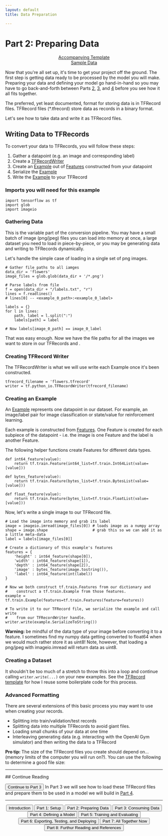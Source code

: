 ```yaml
---
layout: default
title: Data Preparation

---
```


# Part 2: Preparing Data

<div style="text-align: center">
	<a href='https://github.com/crosleythomas/tensorplates/blob/master/templates/prepare_tfrecord.ipynb' target="_blank">Accompanying Template</a><br>
	<a href=".zip">Sample Data</a>
</div>

Now that you're all set up, it's time to get your project off the ground.  The first step is getting data ready to be processed by the model you will make.  Preparing your data and defining your model go hand-in-hand so you may have to go back-and-forth between Parts [2](dataprep), [3](dataload), and [4](model) before you see how it all fits together.

The preferred, yet least documented, format for storing data is in TFRecord files.  TFRecord files (\*.tfrecord) store data as records in a binary format.

Let's see how to take data and write it as TFRecord files.

## Writing Data to TFRecords

To convert your data to TFRecords, you will follow these steps:
1. Gather a datapoint (e.g. an image and corresponding label)
2. Create a [TFRecordWriter](https://www.tensorflow.org/api_docs/python/tf/python_io/TFRecordWriter)
3. Create an [Example](https://www.tensorflow.org/api_docs/python/tf/train/Example) out of [Features](https://www.tensorflow.org/api_docs/python/tf/train/Feature) constructed from your datapoint
4. Serialize the [Example](https://www.tensorflow.org/api_docs/python/tf/train/Example)
5. Write the [Example](https://www.tensorflow.org/api_docs/python/tf/train/Example) to your TFRecord

### Imports you will need for this example
```
import tensorflow as tf
import glob
import imageio
```

### Gathering Data
This is the variable part of the conversion pipeline.  You may have a small batch of image (png/jpeg) files you can load into memory at once, a large dataset you need to load in piece-by-piece, or you may be generating data and writing to TFRecords dynamically.

Let's handle the simple case of loading in a single set of png images.

```
# Gather file paths to all iamges
data_dir = 'flowers'
image_files = glob.glob(data_dir + '/*.png')

# Parse labels from file
f = open(data_dir + "/labels.txt", "r")
lines = f.readlines()
# lines[0] -- <example_0_path>:<example_0_label>

labels = {}
for l in lines:
    path, label = l.split(":")
    labels[path] = label

# Now labels[image_0_path] == image_0_label
```

That was easy enough.  Now we have the file paths for all the images we want to store in our TFRecords and .

### Creating TFRecord Writer

The TFRecordWriter is what we will use write each Example once it's been constructed.

```
tfrecord_filename = 'flowers.tfrecord'
writer = tf.python_io.TFRecordWriter(tfrecord_filename)
```

### Creating an Example

An [Example](https://www.tensorflow.org/api_docs/python/tf/train/Example) represents one datapoint in our dataset.  For example, an image/label pair for image classification or state/value for reinforcement learning.

Each example is constructed from [Features](https://www.tensorflow.org/api_docs/python/tf/train/Feature).  One Feature is created for each subpiece of the datapoint - i.e. the image is one Feature and the label is another Feature.

The following helper functions create Features for different data types.

```
def int64_feature(value):
    return tf.train.Feature(int64_list=tf.train.Int64List(value=[value]))

def bytes_feature(value):
    return tf.train.Feature(bytes_list=tf.train.BytesList(value=[value]))

def float_feature(value):
    return tf.train.Feature(bytes_list=tf.train.FloatList(value=[value]))
```

Now, let's write a single image to our TFRecord file.

```
# Load the image into memory and grab its label
image = imageio.imread(image_files[0]) # loads image as a numpy array
shape = image.shape                    # grab this so we can add it as a little meta-data
label = labels[image_files[0]]

# Create a dictionary of this example's features
features = {
	'height' : int64_feature(shape[0]),
	'width' : int64_feature(shape[1]),
	'depth' : int64_feature(shape[2]),
	'image' : bytes_feature(image.tostring()),
	'label' : int64_feature(int(label))
}

# Now we both construct tf.train.Features from our dictionary and
#    construct a tf.train.Example from those features.
example = tf.train.Example(features=tf.train.Features(feature=features))

# To write it to our TFRecord file, we serialize the example and call write
#    from our TFRecordWriter handle.
writer.write(example.SerializeToString())
```

<span class='warning'><b>Warning: </b>be mindful of the data type of your image before converting it to a feature.  I sometimes find my numpy data getting converted to float64 when we would much rather store it as uint8!  Note, however, that loading a png/jpeg with imageio.imread will return data as uint8.</span>

### Creating a Dataset
It shouldn't be too much of a stretch to throw this into a loop and continue calling ```writer.write(...)``` on your new examples.  See the <a href='https://github.com/crosleythomas/tensorplates/blob/master/templates/prepare_tfrecord.ipynb' target='_blank'>TFRecord template</a> for how I reuse some boilerplate code for this process.

### Advanced Formatting
There are several extensions of this basic process you may want to use when creating your records.

* Splitting into train/validation/test records
* Splitting data into multiple TFRecords to avoid giant files.
* Loading small chunks of your data at one time
* Interleaving generating data (e.g. interacting with the OpenAI Gym simulator) and then writing the data to a TFRecord

<span class='protip'><b>Pro tip: </b>The size of the TFRecord files you create should depend on... (memory limits of the computer you will run on?).  You can use the following to determine a good file size: </span>

<hr>
## Continue Reading

<button onclick="location.href='dataload'" class='continue-links'>Continue to Part 3</button>
In Part 3 we will see how to load these TFRecord files and prepare them to be used in a model we will build in [Part 4](model).

<hr>
<div style="text-align: center;">
	<button onclick="location.href='introduction'" class='continue-links'>Introduction</button>
	<button onclick="location.href='setup'" class='continue-links'>Part 1: Setup</button>
	<button onclick="location.href='dataprep'" class='continue-links'>Part 2: Preparing Data</button>
	<button onclick="location.href='dataload'" class='continue-links'>Part 3: Consuming Data</button>
	<button onclick="location.href='model'" class='continue-links'>Part 4: Defining a Model</button>
	<button onclick="location.href='traineval'" class='continue-links'>Part 5: Training and Evaluating</button>
	<button onclick="location.href='deploy'" class='continue-links'>Part 6: Exporting, Testing, and Deploying</button>
	<button onclick="location.href='summary'" class='continue-links'>Part 7: All Together Now</button>
	<button onclick="location.href='references'" class='continue-links'>Part 8: Furthur Reading and References</button>
</div>

